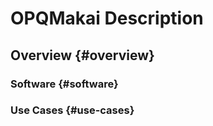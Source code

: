 # OPQMakai Description

## Overview {#overview}

### Software {#software}

### Use Cases {#use-cases}
